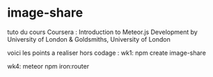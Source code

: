 # image-share
tuto du cours Coursera : Introduction to Meteor.js Development by University of London &amp; Goldsmiths, University of London

voici les points a realiser hors codage :
wk1:
npm create image-share

wk4:
meteor npm iron:router

